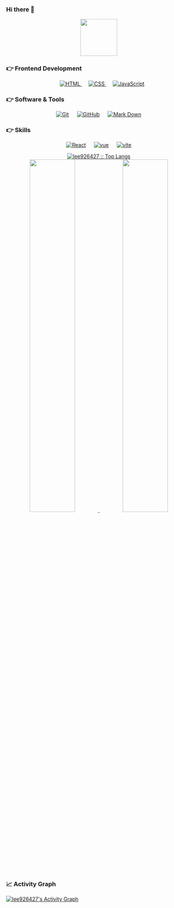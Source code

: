 ### Hi there 👋

<div id="header" align="center">
  <img src="https://media4.giphy.com/media/lOgu1OnjYF2GHBfRU4/giphy.gif" width="100"/>
</div>

### 👉 Frontend Development
<p align="center"> 
  &emsp; 
  <a href="https://www.w3.org/html/" target="_blank"> 
   <img alt="HTML" src="https://img.shields.io/badge/HTML5%20-%23E34F26.svg?style=plastic&logo=html5&logoColor=white">
  </a>   
  &emsp;
  <a href="https://www.w3schools.com/css/" target="_blank">
    <img alt="CSS" src="https://img.shields.io/badge/CSS3%20-%231572B6.svg?style=plastic&logo=css3&logoColor=white">
  </a>
  &emsp;
  <a href="https://developer.mozilla.org/en-US/docs/Web/JavaScript" target="_blank"> 
     <img alt="JavaScript" src="https://img.shields.io/badge/JavaScript ES6+%20-%23F7DF1E.svg?style=plastic&logo=javascript&logoColor=black">
   </a>
</p>

### 👉 Software & Tools
 
<p align="center">
  &emsp;
    <a href="#"><img alt="Git" src="https://img.shields.io/badge/Git%20-%23F05033.svg?style=plastic&logo=git&logoColor=white"></a>
  &emsp;
    <a href="#"><img alt="GitHub" src="https://img.shields.io/badge/github-%23181717.svg?style=plastic&logo=github&logoColor=white"></a>
  &emsp;
    <a href="#"><img alt="Mark Down" src="https://img.shields.io/badge/Markdown-000000?style=plastic&logo=markdown&logoColor=white"></a>
  &emsp;
</p>

### 👉 Skills
 
<p align="center">
  &emsp;
    <a href="#"><img alt="React" src="https://img.shields.io/badge/React 16.8+%20-%23F05033.svg?style=?style=plastic&logo=react&logoColor=white"></a>
  &emsp;
    <a href="#"><img alt="vue" src="https://img.shields.io/badge/Vue3-%23181717.svg?style=?style=plastic&logo=vue&logoColor=white"></a>
  &emsp;
    <a href="#"><img alt="vite" src="https://img.shields.io/badge/Vite-000000?style=?style=plastic&logo=vite&logoColor=white"></a>
  &emsp;
</p>

<div align="center">
  <a href="https://github.com/lee926427/">
    <img 
         src="https://github-readme-stats.vercel.app/api/top-langs/?username=lee926427&langs_count=6&theme=gruvbox&layout=compact&hide_border=true"                  alt="lee926427 :: Top Langs" />
  </a>
</div>
<div align="center">
  <a href="https://github.com/1999AZZAR/">
     <img width="49.5%" src="https://github-readme-stats.vercel.app/api?username=lee926427&show_icons=true&theme=gruvbox&hide_border=true" />
     <img width="49.5%" src="https://github-readme-streak-stats.herokuapp.com/?user=lee926427&theme=gruvbox&hide_border=true" />
  </a>
</div>

### 📈 Activity Graph
<a href="https://github.com/ashutosh00710/github-readme-activity-graph"><img alt="lee926427's Activity Graph" src="https://activity-graph.herokuapp.com/graph/?username=lee926427&bg_color=242423&color=ccc&line=e8bb17&point=fff&hide_border=true" /></a>
